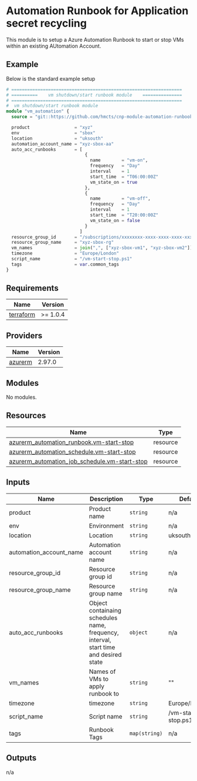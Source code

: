 # Automation Runbook for Application secret recycling

This module is to setup a Azure Automation Runbook to start or stop VMs within an existing AUtomation Account.


## Example

Below is the standard example setup

```terraform
# =================================================================
# ==========    vm shutdown/start runbook module    ===============
# =================================================================
#  vm shutdown/start runbook module
module "vm_automation" {
  source = "git::https://github.com/hmcts/cnp-module-automation-runbook-start-stop-vm"

  product                 = "xyz"
  env                     = "sbox"
  location                = "uksouth"
  automation_account_name = "xyz-sbox-aa"
  auto_acc_runbooks       = [
                              {
                                name        = "vm-on",
                                frequency   = "Day"
                                interval    = 1
                                start_time  = "T06:00:00Z"
                                vm_state_on = true
                              },
                              {
                                name        = "vm-off",
                                frequency   = "Day"
                                interval    = 1
                                start_time  = "T20:00:00Z"
                                vm_state_on = false
                              }
                            ]
  resource_group_id       = "/subscriptions/xxxxxxxx-xxxx-xxxx-xxxx-xxxxxxxxxxxx/resourceGroups/xyz-sbox-rg"
  resource_group_name     = "xyz-sbox-rg"
  vm_names                = join(",", ["xyz-sbox-vm1", "xyz-sbox-vm2"])
  timezone                = "Europe/London"
  script_name             = "/vm-start-stop.ps1"
  tags                    = var.common_tags
}


```

## Requirements   

| Name | Version |
|------|---------|
| <a name="requirement_terraform"></a> [terraform](#requirement\_terraform) | >= 1.0.4 |

## Providers

| Name | Version |
|------|---------|
| <a name="provider_azurerm"></a> [azurerm](#provider\_azurerm) | 2.97.0 |

## Modules

No modules.

## Resources

| Name | Type |
|------|------|
| [azurerm_automation_runbook.vm-start-stop](https://registry.terraform.io/providers/hashicorp/azurerm/latest/docs/resources/automation_runbook) | resource |
| [azurerm_automation_schedule.vm-start-stop](https://registry.terraform.io/providers/hashicorp/azurerm/latest/docs/resources/automation_schedule) | resource |
| [azurerm_automation_job_schedule.vm-start-stop](https://registry.terraform.io/providers/hashicorp/azurerm/latest/docs/resources/automation_job_schedule) | resource |

## Inputs

| Name | Description | Type | Default | Required |
|------|-------------|------|---------|:--------:|
| product | Product name | `string` | n/a | yes |  
| env | Environment | `string` | n/a | yes |  
| location | Location | `string` | uksouth | no |  
| automation_account_name | Automation account name | `string` | n/a | yes |   
| resource_group_id | Resource group id | `string` | n/a | yes |  
| resource_group_name | Resource group name | `string` | n/a | yes |  
| auto_acc_runbooks | Object containaing schedules name, frequency, interval, start time and desired state | `object` | n/a | yes |  
| vm_names | Names of VMs to apply runbook to | `string` | "" | no |  
| timezone | timezone | `string` | Europe/London | no |  
| script_name | Script name | `string` | /vm-start-stop.ps1 | no |  
| tags | Runbook Tags | `map(string)` | n/a | yes |

## Outputs

n/a